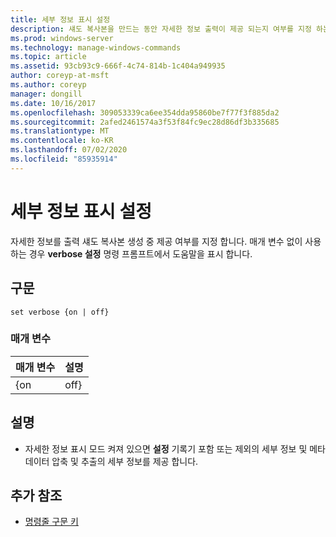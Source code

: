 ```yaml
---
title: 세부 정보 표시 설정
description: 섀도 복사본을 만드는 동안 자세한 정보 출력이 제공 되는지 여부를 지정 하는 set verbose에 대 한 참조 문서입니다.
ms.prod: windows-server
ms.technology: manage-windows-commands
ms.topic: article
ms.assetid: 93cb93c9-666f-4c74-814b-1c404a949935
author: coreyp-at-msft
ms.author: coreyp
manager: dongill
ms.date: 10/16/2017
ms.openlocfilehash: 309053339ca6ee354dda95860be7f77f3f885da2
ms.sourcegitcommit: 2afed2461574a3f53f84fc9ec28d86df3b335685
ms.translationtype: MT
ms.contentlocale: ko-KR
ms.lasthandoff: 07/02/2020
ms.locfileid: "85935914"
---
```

# <a name="set-verbose"></a>세부 정보 표시 설정

자세한 정보를 출력 섀도 복사본 생성 중 제공 여부를 지정 합니다. 매개 변수 없이 사용 하는 경우 **verbose 설정** 명령 프롬프트에서 도움말을 표시 합니다.

## <a name="syntax"></a>구문

```
set verbose {on | off}
```

### <a name="parameters"></a>매개 변수

| 매개 변수 | 설명 |
|-----------|-------------|
|    {on    |    off}     |

## <a name="remarks"></a>설명

-   자세한 정보 표시 모드 켜져 있으면 **설정** 기록기 포함 또는 제외의 세부 정보 및 메타 데이터 압축 및 추출의 세부 정보를 제공 합니다.

## <a name="additional-references"></a>추가 참조

- [명령줄 구문 키](command-line-syntax-key.md)